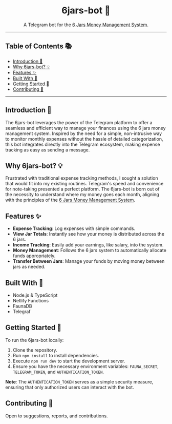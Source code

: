 <div align="center">
<h1>6jars-bot 🤖</h1>

<p>A Telegram bot for the <a href="http://6jars.com/">6 Jars Money Management System</a>.</p>

</div>

---

## Table of Contents 📚

- [Introduction 🌟](#introduction-)
- [Why 6jars-bot? 💡](#why-6jars-bot-)
- [Features ✨](#features-)
- [Built With 🔨](#built-with-)
- [Getting Started 🚀](#getting-started-)
- [Contributing 🤝](#contributing-)

---

## Introduction 🌟
The 6jars-bot leverages the power of the Telegram platform to offer a seamless and efficient way to manage your finances using the 6 jars money management system. Inspired by the need for a simple, non-intrusive way to monitor monthly expenses without the hassle of detailed categorization, this bot integrates directly into the Telegram ecosystem, making expense tracking as easy as sending a message.

## Why 6jars-bot? 💡
Frustrated with traditional expense tracking methods, I sought a solution that would fit into my existing routines. Telegram's speed and convenience for note-taking presented a perfect platform. The 6jars-bot is born out of the necessity to understand where my money goes each month, aligning with the principles of the [6 Jars Money Management System](http://6jars.com/).

## Features ✨
- **Expense Tracking**: Log expenses with simple commands.
- **View Jar Totals**: Instantly see how your money is distributed across the 6 jars.
- **Income Tracking**: Easily add your earnings, like salary, into the system.
- **Money Management**: Follows the 6 jars system to automatically allocate funds appropriately.
- **Transfer Between Jars**: Manage your funds by moving money between jars as needed.


## Built With 🔨
- Node.js & TypeScript
- Netlify Functions
- FaunaDB
- Telegraf

## Getting Started 🚀
To run the 6jars-bot locally:

1. Clone the repository.
2. Run `npm install` to install dependencies.
3. Execute `npm run dev` to start the development server.
4. Ensure you have the necessary environment variables: `FAUNA_SECRET`, `TELEGRAM_TOKEN`, and `AUTHENTICATION_TOKEN`.

**Note**: The `AUTHENTICATION_TOKEN` serves as a simple security measure, ensuring that only authorized users can interact with the bot.

## Contributing 🤝
Open to suggestions, reports, and contributions.
